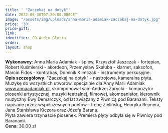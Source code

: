```yaml
---
title: ' "Zaczekaj na dotyk"'
date: 2022-06-30T07:30:00.000CET
image: "/assets/img/uploads/anna-maria-adamiak-zaczekaj-na-dotyk.jpg"
price: '30' 
price-gift: 
link: 
identifier: CD-Audio-Gloria
order: 
layout: shop
---
```

       
**Wykonawcy**: Anna Maria Adamiak - śpiew, Krzysztof Jaszczak - fortepian, Robert Kuśmierski - akordeon, Przemysław Skałuba - klarnet, saksofon, Marcin Fidos - kontrabas, Dominik Klimczak - instrumenty perkusyjne.    
**Opis szczegółowy**: "Zaczekaj na dotyk" - nastrojowa, kameralna płyta. Muzykę do wszystkich  utworów, specjalnie  dla Anny Marii Adamiak www.annaadamiak.pl, skomponował sam Andrzej Zarycki - kompozytor piosenki artystycznej, muzyki teatralnej, filmowej, akompaniator, kierownik muzyczny Ewy Demarczyk, od lat związany z Piwnicą pod Baranami. Teksty napisane przez współczesnych poetów - Irenę Zielińską, Henryka Rejmera, Jana Stanisława Kiczora oraz Józefa Barana.   
Płyta zawiera trzynaście piosenek. Premiera płyty odbyła się w Piwnicy pod Baranami.  
**Cena**: 30.00 zł   

   
  
 

